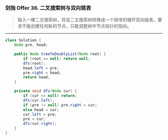 ### 剑指 Offer 36. 二叉搜索树与双向链表

>输入一棵二叉搜索树，将该二叉搜索树转换成一个排序的循环双向链表。要求不能创建任何新的节点，只能调整树中节点指针的指向。
***
```java
class Solution {
    Node pre, head;

    public Node treeToDoublyList(Node root) {
        if (root == null) return null;
        dfs(root);
        head.left = pre;
        pre.right = head;
        return head;
    }

    private void dfs(Node cur) {
        if (cur == null) return;
        dfs(cur.left);
        if (pre != null) pre.right = cur;
        else head = cur;
        cur.left = pre;
        pre = cur;
        dfs(cur.right);
    }
}
```